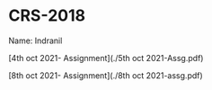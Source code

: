 # CRS-2018

Name: Indranil

[4th oct 2021- Assignment](./5th oct 2021-Assg.pdf)

[8th oct 2021- Assignment](./8th oct 2021-assg.pdf)
